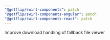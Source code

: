 ```yaml
---
"@getflip/swirl-components": patch
"@getflip/swirl-components-angular": patch
"@getflip/swirl-components-react": patch
---
```


Improve download handling of fallback file viewer
